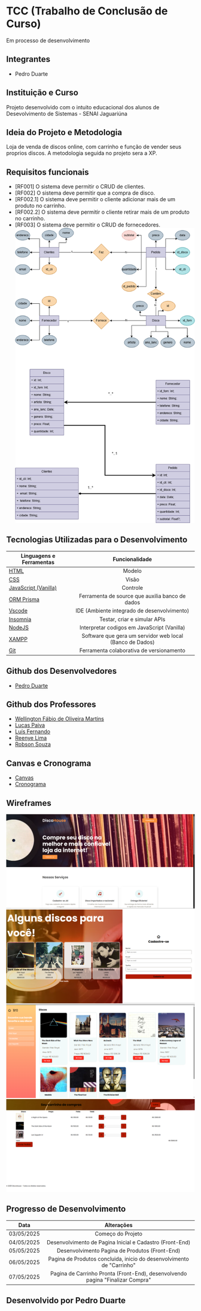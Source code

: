 # TCC (Trabalho de Conclusão de Curso)
Em processo de desenvolvimento

## Integrantes
* Pedro Duarte

## Instituição e Curso

Projeto desenvolvido com o intuito educacional dos alunos de Desevolvimento de Sistemas - SENAI Jaguariúna 

## Ideia do Projeto e Metodologia

Loja de venda de discos online, com carrinho e função de vender seus proprios discos. A metodologia seguida no projeto sera a XP.

## Requisitos funcionais 
- [RF001] O sistema deve permitir o CRUD de clientes.
- [RF002] O sistema deve permitir que a compra de disco.
- [RF002.1] O sistema deve permitir o cliente adicionar mais de um produto no carrinho.
- [RF002.2] O sistema deve permitir o cliente retirar mais de um produto no carrinho.
- [RF003] O sistema deve permitir o CRUD de fornecedores.
![Wireframe DCU](./docs/MerDer.png)

## Tecnologias Utilizadas para o Desenvolvimento

| Linguagens e Ferramentas  | Funcionalidade |
| ------------- |:-------------:|
| [HTML](https://html.spec.whatwg.org/multipage/) | Modelo     |
| [CSS](https://www.w3.org/Style/CSS/Overview.en.html)    | Visão |
| [JavaScript (Vanilla)](https://262.ecma-international.org/)  | Controle |
| [ORM Prisma](https://262.ecma-international.org/)  | Ferramenta de source que auxilia banco de dados |
| [Vscode](https://code.visualstudio.com/)    | IDE (Ambiente integrado de desenvolvimento) |
| [Insomnia](https://insomnia.rest/download)   | Testar, criar e simular APIs |
| [NodeJS](https://nodejs.org/pt)    | Interpretar codigos em JavaScript (Vanilla) |
| [XAMPP](https://www.apachefriends.org/pt_br/index.html)    | Software que gera um servidor web local (Banco de Dados) |
| [Git](https://git-scm.com/downloads)    | Ferramenta colaborativa de versionamento |

## Github dos Desenvolvedores

* [Pedro Duarte](https://github.com/PedroDNRusso)

## Github dos Professores

* [Wellington Fábio de Oliveira Martins](https://github.com/wellifabio)
* [Lucas Paiva](https://github.com/lucasPaiva00)
* [Luís Fernando](https://github.com/luisfernandospoljaric)
* [Reenye Lima](https://github.com/ReenyeLima)
* [Robson Souza](https://github.com/robsonbsouzaa)

## Canvas e Cronograma

* [Canvas](https://wellifabio.github.io/canvas/)
* [Cronograma](https://wellifabio.github.io/gantt/)

## Wireframes

![Wireframe01](./docs/Wireframe01.PNG)
![Wireframe02](./docs/Wireframe02.PNG)
![Wireframe03](./docs/Wireframe03.PNG)
![Wireframe04](./docs/Wireframe04.PNG)

## Progresso de Desenvolvimento

| Data  | Alterações |
| ------------- |:-------------:|
| 03/05/2025     | Começo do Projeto     |
| 04/05/2025     | Desenvolvimento de Pagina Inicial e Cadastro (Front-End)    |
| 05/05/2025 | Desenvolvimento Pagina de Produtos (Front-End)     |
| 06/05/2025 | Pagina de Produtos concluida, inicio do desenvolvimento de "Carrinho"    |
| 07/05/2025 | Pagina de Carrinho Pronta (Front-End), desenvolvendo pagina "Finalizar Compra"    |

## Desenvolvido por Pedro Duarte